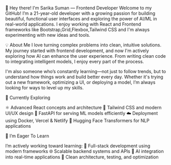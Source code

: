 👋 Hey there! I'm Sarika Suman — Frontend Developer 
Welcome to my GitHub! I’m a 21-year-old developer with a growing passion for building beautiful, functional user interfaces and exploring the power of AI/ML in real-world applications. I enjoy working with React and Frontend frameworks like Bootstrap,Grid,Flexbox,Tailwind CSS and I'm always experimenting with new ideas and tools.

💡 About Me
I love turning complex problems into clean, intuitive solutions. My journey started with frontend development, and now I'm actively exploring how AI can enhance the user experience. From writing clean code to integrating intelligent models, I enjoy every part of the process.

I'm also someone who’s constantly learning—not just to follow trends, but to understand how things work and build better every day. Whether it's trying out a new framework, optimizing a UI, or deploying a model, I’m always looking for ways to level up my skills.

🚀 Currently Exploring

⚛️ Advanced React concepts and architecture
🎨 Tailwind CSS and modern UI/UX design
🐍 FastAPI for serving ML models efficiently
☁️ Deployment using Docker, Vercel & Netlify
🤖 Hugging Face Transformers for NLP applications

🌱 I’m Eager To Learn

I’m actively working toward learning:
🔧 Full-stack development using modern frameworks
🌐 Scalable backend systems and APIs
💬 AI integration into real-time applications
🎯 Clean architecture, testing, and optimization
